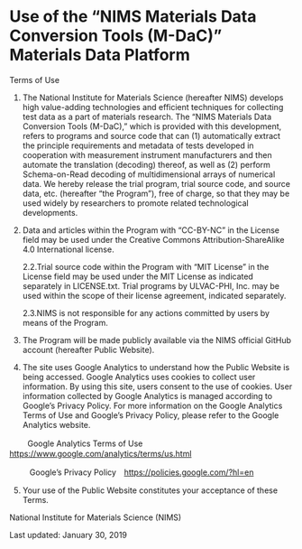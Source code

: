 # Use of the “NIMS Materials Data Conversion Tools (M-DaC)” Materials Data Platform

Terms of Use

1. The National Institute for Materials Science (hereafter NIMS) develops high value-adding technologies and efficient techniques for collecting test data as a part of materials research. The “NIMS Materials Data Conversion Tools (M-DaC),” which is provided with this development, refers to programs and source code that can (1) automatically extract the principle requirements and metadata of tests developed in cooperation with measurement instrument manufacturers and then automate the translation (decoding) thereof, as well as (2) perform Schema-on-Read decoding of multidimensional arrays of numerical data. We hereby release the trial program, trial source code, and source data, etc. (hereafter “the Program”), free of charge, so that they may be used widely by researchers to promote related technological developments.

2. Data and articles within the Program with “CC-BY-NC” in the License field may be used under the Creative Commons Attribution-ShareAlike 4.0 International license.



   2.2.Trial source code within the Program with “MIT License” in the License field may be used under the MIT License as indicated separately in LICENSE.txt. Trial programs by ULVAC-PHI, Inc. may be used within the scope of their license agreement, indicated separately.



   2.3.NIMS is not responsible for any actions committed by users by means of the Program.

3. The Program will be made publicly available via the NIMS official GitHub account (hereafter Public Website).

4. The site uses Google Analytics to understand how the Public Website is being accessed. Google Analytics uses cookies to collect user information. By using this site, users consent to the use of cookies. User information collected by Google Analytics is managed according to Google’s Privacy Policy. For more information on the Google Analytics Terms of Use and Google’s Privacy Policy, please refer to the Google Analytics website. 

 

　     　Google Analytics Terms of Use　https://www.google.com/analytics/terms/us.html

　   　 Google’s Privacy Policy　https://policies.google.com/?hl=en

 

5. Your use of the Public Website constitutes your acceptance of these Terms.

 

National Institute for Materials Science (NIMS)

Last updated: January 30, 2019
